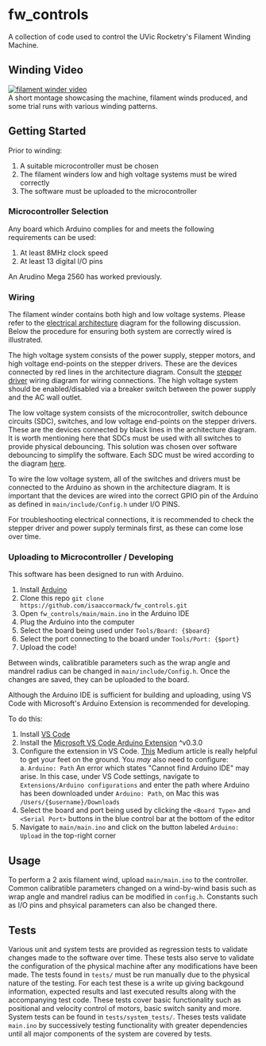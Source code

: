 # fw_controls
A collection of code used to control the UVic Rocketry's Filament Winding Machine.

## Winding Video
[![filament winder video](http://img.youtube.com/vi/ra9vlA5Vj_g/0.jpg)](http://www.youtube.com/watch?v=ra9vlA5Vj_g "Filament Winder Montage") <br/>
A short montage showcasing the machine, filament winds produced, and some trial runs with various winding patterns.

## Getting Started
Prior to winding:
1. A suitable microcontroller must be chosen
2. The filament winders low and high voltage systems must be wired correctly
3. The software must be uploaded to the microcontroller

### Microcontroller Selection
Any board which Arduino complies for and meets the following requirements can be used:
1. At least 8MHz clock speed
2. At least 13 digital I/O pins

An Arudino Mega 2560 has worked previously. 

### Wiring
The filament winder contains both high and low voltage systems. Please refer to the [electrical architecture](https://github.com/isaaccormack/fw_controls/blob/master/docs/electrical/schematics/electrical_architecture.png) diagram for the following discussion. Below the procedure for ensuring both system are correctly wired is illustrated.

The high voltage system consists of the power supply, stepper motors, and high voltage end-points on the stepper drivers. These are the devices connected by red lines in the architecture diagram. Consult the [stepper driver](https://github.com/isaaccormack/fw_controls/blob/master/docs/electrical/schematics/TB6600_driver_wiring_schematic.png) wiring diagram for wiring connections. The high voltage system should be enabled/disabled via a breaker switch between the power supply and the AC wall outlet.

The low voltage system consists of the microcontroller, switch debounce circuits (SDC), switches, and low voltage end-points on the stepper drivers. These are the devices connected by black lines in the architecture diagram. It is worth mentioning here that SDCs must be used with all switches to provide physical debouncing. This solution was chosen over software debouncing to simplify the software. Each SDC must be wired according to the diagram [here](https://github.com/isaaccormack/fw_controls/blob/master/docs/electrical/schematics/debounced_pulldown_switch_schematic.png).

To wire the low voltage system, all of the switches and drivers must be connected to the Arduino as shown in the architecture diagram. It is important that the devices are wired into the correct GPIO pin of the Arduino as defined in `main/include/Config.h` under I/O PINS.

For troubleshooting electrical connections, it is recommended to check the stepper driver and power supply terminals first, as these can come lose over time.

### Uploading to Microcontroller / Developing
This software has been designed to run with Arduino.
1. Install [Arduino](https://www.arduino.cc/en/main/software)
2. Clone this repo `git clone https://github.com/isaaccormack/fw_controls.git`
3. Open `fw_controls/main/main.ino` in the Arduino IDE
4. Plug the Arduino into the computer
5. Select the board being used under `Tools/Board: {$board}`
6. Select the port connecting to the board under `Tools/Port: {$port}`
7. Upload the code!

Between winds, calibratible parameters such as the wrap angle and mandrel radius can be changed in `main/include/Config.h`. Once the changes are saved, they can be uploaded to the board.


Although the Arduino IDE is sufficient for building and uploading, using VS Code with Microsoft's Arduino Extension is recommended for developing.

To do this:
1. Install [VS Code](https://code.visualstudio.com/)
2. Install the [Microsoft VS Code Arduino Extension](https://marketplace.visualstudio.com/items?itemName=vsciot-vscode.vscode-arduino) ^v0.3.0
3. Configure the extension in VS Code. [This](https://medium.com/home-wireless/use-visual-studio-code-for-arduino-2d0cf4c1760b) Medium article is really helpful to get your feet on the ground. You _may_ also need to configure:<br/>
a. `Arduino: Path` An error which states "Cannot find Arduino IDE" may arise. In this case, under VS Code settings, navigate to `Extensions/Arduino configurations` and enter the path where Arduino has been downloaded under `Arduino: Path`, on Mac this was `/Users/{$username}/Downloads`<br/>
4. Select the board and port being used by clicking the `<Board Type>` and `<Serial Port>` buttons in the blue control bar at the bottom of the editor
5. Navigate to `main/main.ino` and click on the button labeled `Arduino: Upload` in the top-right corner

## Usage
To perform a 2 axis filament wind, upload `main/main.ino` to the controller. Common calibratible parameters changed on a wind-by-wind basis such as wrap angle and mandrel radius can be modified in `config.h`. Constants such as I/O pins and phsyical parameters can also be changed there.

## Tests
Various unit and system tests are provided as regression tests to validate changes made to the software over time. These tests also serve to validate the configuration of the physical machine after any modifications have been made. The tests found in `tests/` must be run manually due to the physical nature of the testing. For each test these is a write up giving backgound information, expected results and last executed results along with the accompanying test code. These tests cover basic functionality such as positional and velocity control of motors, basic switch sanity and more. System tests can be found in `tests/system_tests/`. Theses tests validate `main.ino` by successively testing functionality with greater dependencies until all major components of the system are covered by tests.

